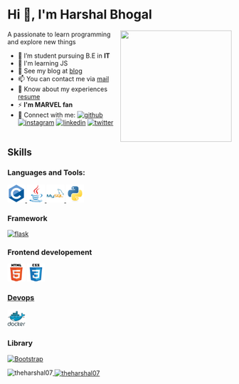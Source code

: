 # Hi 👋, I'm Harshal Bhogal
<img align="right" height="250" width="250" alt="" src="Photo/Circle.png" />

A passionate to learn programming and explore new things


* 🌱 I’m student pursuing B.E in **IT**
* 🧠  I'm learning JS
* 📝 See my blog at [blog](https://thecodeharsh.blogspot.com/)
* 📫 You can contact me via [mail](mailto:harshalbhogal8@gmail.com)
* 📄 Know about my experiences [resume](https://drive.google.com/file/d/1VyyFtj_WgCnR182yi2j8JOLpev9gLwrJ/view?usp=sharing)
* ⚡ **I'm MARVEL fan**
* 🍁 Connect with me: 
[<img src="https://img.icons8.com/nolan/240/github.png" alt='github' height='32'>](https://github.com/TheHarshal07) [<img src="https://img.icons8.com/nolan/240/instagram-new.png" alt='instagram' height='32'>](https://www.instagram.com/harshalbhogal07/) [<img src="https://img.icons8.com/nolan/240/linkedin.png" alt='linkedin' height='32'>](https://www.linkedin.com/in/harshal-bhogal-a5b3461b5/) [<img src="https://img.icons8.com/nolan/240/chrome.png" alt='twitter' height='32'>](https://twitter.com/Harshal7_8_2)<br /><br />


## Skills

<h3 align="left">Languages and Tools:</h3>
<p align="left"> <a href="https://www.cprogramming.com/" target="_blank" rel="noreferrer"> <img src="https://raw.githubusercontent.com/devicons/devicon/master/icons/c/c-original.svg" alt="c" width="40" height="40"/> </a>   <a href="https://www.w3.org/html/" target="_blank" rel="noreferrer"> <a href="https://www.java.com" target="_blank" rel="noreferrer"> <img src="https://raw.githubusercontent.com/devicons/devicon/master/icons/java/java-original.svg" alt="java" width="40" height="40"/> </a> <a href="https://www.mysql.com/" target="_blank" rel="noreferrer"> <img src="https://raw.githubusercontent.com/devicons/devicon/master/icons/mysql/mysql-original-wordmark.svg" alt="mysql" width="40" height="40"/> </a> <a href="https://www.python.org" target="_blank" rel="noreferrer"> <img src="https://raw.githubusercontent.com/devicons/devicon/master/icons/python/python-original.svg" alt="python" width="40" height="40"/> </a> </p>
  
### Framework
<a href="https://flask.palletsprojects.com/" target="_blank" rel="noreferrer"> <img src="https://www.vectorlogo.zone/logos/pocoo_flask/pocoo_flask-icon.svg" alt="flask" width="40" height="40"/> </a>
  
### Frontend developement
<img src="https://raw.githubusercontent.com/devicons/devicon/master/icons/html5/html5-original-wordmark.svg" alt="html5" width="40" height="40"/> </a>
<a href="https://www.w3schools.com/css/" target="_blank" rel="noreferrer"> <img src="https://raw.githubusercontent.com/devicons/devicon/master/icons/css3/css3-original-wordmark.svg" alt="css3" width="40" height="40"/> </a> <a href="https://www.docker.com/" target="_blank" rel="noreferrer">
  
### Devops
<img src="https://raw.githubusercontent.com/devicons/devicon/master/icons/docker/docker-original-wordmark.svg" alt="docker" width="40" height="40"/> </a>
  
### Library
<a href="https://getbootstrap.com/" target="_blank" rel="noreferrer"><img src="https://raw.githubusercontent.com/danielcranney/readme-generator/main/public/icons/skills/bootstrap-colored.svg" width="36" height="36" alt="Bootstrap" /></a><a href="https://jquery.com/" target="_blank" rel="noreferrer">
  
  
<p><img align="left" src="https://github-readme-stats.vercel.app/api/top-langs?username=theharshal07&show_icons=true&locale=en&layout=compact" alt="theharshal07" /></p>
  
 
<p>&nbsp;<img align="center" src="https://github-readme-stats.vercel.app/api?username=theharshal07&show_icons=true&locale=en" alt="theharshal07" /></p>
